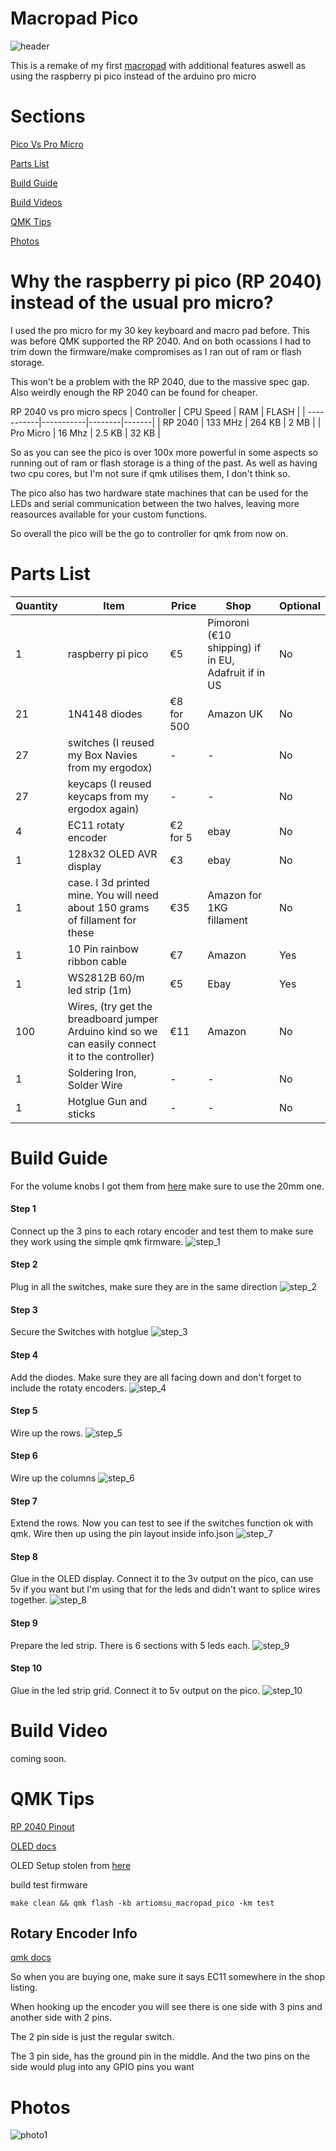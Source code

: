 # Macropad Pico

![header](https://github.com/ArtiomSu/qmk_firmware/raw/artiomsu_macropad_pico/keyboards/artiomsu_macropad_pico/public/images/header.jpg)

This is a remake of my first [macropad](https://github.com/ArtiomSu/qmk_firmware/tree/macropad_artiomsu/keyboards/macropad_artiomsu) with additional features aswell as using the raspberry pi pico instead of the arduino pro micro

# Sections
[Pico Vs Pro Micro](#why-the-raspberry-pi-pico-rp-2040-instead-of-the-usual-pro-micro)

[Parts List](#parts-list)

[Build Guide](#build-guide)

[Build Videos](#build-video)

[QMK Tips](#qmk-tips)

[Photos](#photos)

# Why the raspberry pi pico (RP 2040) instead of the usual pro micro?

I used the pro micro for my 30 key keyboard and macro pad before. This was before QMK supported the RP 2040. And on both ocassions I had to trim down the firmware/make compromises as I ran out of ram or flash storage.

This won't be a problem with the RP 2040, due to the massive spec gap. Also weirdly enough the RP 2040 can be found for cheaper.

RP 2040 vs pro micro specs
| Controller | CPU Speed | RAM    | FLASH |
| -----------|-----------|--------|-------|
| RP 2040    | 133 MHz   | 264 KB | 2 MB  |
| Pro Micro  | 16 Mhz    | 2.5 KB | 32 KB |

So as you can see the pico is over 100x more powerful in some aspects so running out of ram or flash storage is a thing of the past. As well as having two cpu cores, but I'm not sure if qmk utilises them, I don't think so.

The pico also has two hardware state machines that can be used for the LEDs and serial communication between the two halves, leaving more reasources available for your custom functions.

So overall the pico will be the go to controller for qmk from now on.

# Parts List
| Quantity | Item | Price | Shop | Optional |
|----------|------|-------|------|----------|
|1| raspberry pi pico | €5 | Pimoroni (€10 shipping) if in EU, Adafruit if in US | No |
|21| 1N4148 diodes | €8 for 500 | Amazon UK | No |
|27| switches (I reused my Box Navies from my ergodox)| - | - | No |
|27| keycaps (I reused keycaps from my ergodox again)| - | - | No |
|4| EC11 rotaty encoder | €2 for 5 | ebay | No |
|1| 128x32 OLED AVR display | €3 | ebay | No |
|1| case. I 3d printed mine. You will need about 150 grams of fillament for these | €35 | Amazon for 1KG fillament | No |
|1| 10 Pin rainbow ribbon cable | €7 | Amazon | Yes |
|1| WS2812B 60/m led strip (1m) | €5 | Ebay | Yes |
|100| Wires, (try get the breadboard jumper Arduino kind so we can easily connect it to the controller) | €11 | Amazon | No |
|1| Soldering Iron, Solder Wire | - | - | No |
|1| Hotglue Gun and sticks | - | - | No |

# Build Guide

For the volume knobs I got them from [here](https://www.thingiverse.com/thing:4206617) make sure to use the 20mm one. 

#### Step 1
Connect up the 3 pins to each rotary encoder and test them to make sure they work using the simple qmk firmware.
![step_1](https://github.com/ArtiomSu/qmk_firmware/raw/artiomsu_macropad_pico/keyboards/artiomsu_macropad_pico/public/images/step_1.jpg)

#### Step 2
Plug in all the switches, make sure they are in the same direction
![step_2](https://github.com/ArtiomSu/qmk_firmware/raw/artiomsu_macropad_pico/keyboards/artiomsu_macropad_pico/public/images/step_2.jpg)

#### Step 3
Secure the Switches with hotglue
![step_3](https://github.com/ArtiomSu/qmk_firmware/raw/artiomsu_macropad_pico/keyboards/artiomsu_macropad_pico/public/images/step_3.jpg)

#### Step 4
Add the diodes. Make sure they are all facing down and don't forget to include the rotaty encoders.
![step_4](https://github.com/ArtiomSu/qmk_firmware/raw/artiomsu_macropad_pico/keyboards/artiomsu_macropad_pico/public/images/step_4.jpg)

#### Step 5
Wire up the rows.
![step_5](https://github.com/ArtiomSu/qmk_firmware/raw/artiomsu_macropad_pico/keyboards/artiomsu_macropad_pico/public/images/step_5.jpg)

#### Step 6
Wire up the columns
![step_6](https://github.com/ArtiomSu/qmk_firmware/raw/artiomsu_macropad_pico/keyboards/artiomsu_macropad_pico/public/images/step_6.jpg)

#### Step 7
Extend the rows. Now you can test to see if the switches function ok with qmk. Wire then up using the pin layout inside info.json
![step_7](https://github.com/ArtiomSu/qmk_firmware/raw/artiomsu_macropad_pico/keyboards/artiomsu_macropad_pico/public/images/step_7.jpg)

#### Step 8
Glue in the OLED display. Connect it to the 3v output on the pico, can use 5v if you want but I'm using that for the leds and didn't want to splice wires together.
![step_8](https://github.com/ArtiomSu/qmk_firmware/raw/artiomsu_macropad_pico/keyboards/artiomsu_macropad_pico/public/images/step_8.jpg)

#### Step 9
Prepare the led strip. There is 6 sections with 5 leds each.
![step_9](https://github.com/ArtiomSu/qmk_firmware/raw/artiomsu_macropad_pico/keyboards/artiomsu_macropad_pico/public/images/step_9.jpg)

#### Step 10
Glue in the led strip grid. Connect it to 5v output on the pico.
![step_10](https://github.com/ArtiomSu/qmk_firmware/raw/artiomsu_macropad_pico/keyboards/artiomsu_macropad_pico/public/images/step_10.jpg)


# Build Video

coming soon.

# QMK Tips

[RP 2040 Pinout](https://github.com/qmk/qmk_firmware/blob/master/docs/platformdev_rp2040.md)

[OLED docs](https://github.com/qmk/qmk_firmware/blob/master/docs/feature_oled_driver.md)

OLED Setup stolen from [here](https://learn.adafruit.com/using-qmk-on-rp2040-microcontrollers/kb2040-one-key-keyboard-with-oled-display) 

build test firmware

`make clean && qmk flash -kb artiomsu_macropad_pico -km test`

## Rotary Encoder Info
[qmk docs](https://github.com/qmk/qmk_firmware/blob/master/docs/feature_encoders.md)

So when you are buying one, make sure it says EC11 somewhere in the shop listing.

When hooking up the encoder you will see there is one side with 3 pins and another side with 2 pins.

The 2 pin side is just the regular switch.

The 3 pin side, has the ground pin in the middle. And the two pins on the side would plug into any GPIO pins you want

# Photos

![photo1](https://github.com/ArtiomSu/qmk_firmware/raw/artiomsu_macropad_pico/keyboards/artiomsu_macropad_pico/public/images/photo_1.jpg)



